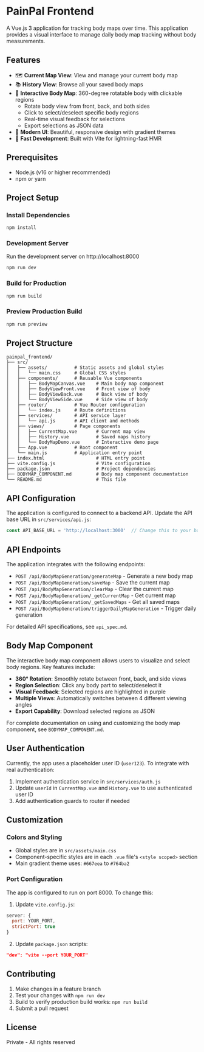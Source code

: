 # PainPal Frontend

A Vue.js 3 application for tracking body maps over time. This application provides a visual interface to manage daily body map tracking without body measurements.

## Features

- 🗺️ **Current Map View**: View and manage your current body map
- 📚 **History View**: Browse all your saved body maps
- 🎯 **Interactive Body Map**: 360-degree rotatable body with clickable regions
  - Rotate body view from front, back, and both sides
  - Click to select/deselect specific body regions
  - Real-time visual feedback for selections
  - Export selections as JSON data
- 🎨 **Modern UI**: Beautiful, responsive design with gradient themes
- 🚀 **Fast Development**: Built with Vite for lightning-fast HMR

## Prerequisites

- Node.js (v16 or higher recommended)
- npm or yarn

## Project Setup

### Install Dependencies

```bash
npm install
```

### Development Server

Run the development server on http://localhost:8000

```bash
npm run dev
```

### Build for Production

```bash
npm run build
```

### Preview Production Build

```bash
npm run preview
```

## Project Structure

```
painpal_frontend/
├── src/
│   ├── assets/          # Static assets and global styles
│   │   └── main.css     # Global CSS styles
│   ├── components/      # Reusable Vue components
│   │   ├── BodyMapCanvas.vue    # Main body map component
│   │   ├── BodyViewFront.vue    # Front view of body
│   │   ├── BodyViewBack.vue     # Back view of body
│   │   └── BodyViewSide.vue     # Side view of body
│   ├── router/          # Vue Router configuration
│   │   └── index.js     # Route definitions
│   ├── services/        # API service layer
│   │   └── api.js       # API client and methods
│   ├── views/           # Page components
│   │   ├── CurrentMap.vue       # Current map view
│   │   ├── History.vue          # Saved maps history
│   │   └── BodyMapDemo.vue      # Interactive demo page
│   ├── App.vue          # Root component
│   └── main.js          # Application entry point
├── index.html                   # HTML entry point
├── vite.config.js               # Vite configuration
├── package.json                 # Project dependencies
├── BODYMAP_COMPONENT.md         # Body map component documentation
└── README.md                    # This file
```

## API Configuration

The application is configured to connect to a backend API. Update the API base URL in `src/services/api.js`:

```javascript
const API_BASE_URL = 'http://localhost:3000'  // Change this to your backend URL
```

## API Endpoints

The application integrates with the following endpoints:

- `POST /api/BodyMapGeneration/generateMap` - Generate a new body map
- `POST /api/BodyMapGeneration/saveMap` - Save the current map
- `POST /api/BodyMapGeneration/clearMap` - Clear the current map
- `POST /api/BodyMapGeneration/_getCurrentMap` - Get current map
- `POST /api/BodyMapGeneration/_getSavedMaps` - Get all saved maps
- `POST /api/BodyMapGeneration/triggerDailyMapGeneration` - Trigger daily generation

For detailed API specifications, see `api_spec.md`.

## Body Map Component

The interactive body map component allows users to visualize and select body regions. Key features include:

- **360° Rotation**: Smoothly rotate between front, back, and side views
- **Region Selection**: Click any body part to select/deselect it
- **Visual Feedback**: Selected regions are highlighted in purple
- **Multiple Views**: Automatically switches between 4 different viewing angles
- **Export Capability**: Download selected regions as JSON

For complete documentation on using and customizing the body map component, see `BODYMAP_COMPONENT.md`.

## User Authentication

Currently, the app uses a placeholder user ID (`user123`). To integrate with real authentication:

1. Implement authentication service in `src/services/auth.js`
2. Update `userId` in `CurrentMap.vue` and `History.vue` to use authenticated user ID
3. Add authentication guards to router if needed

## Customization

### Colors and Styling

- Global styles are in `src/assets/main.css`
- Component-specific styles are in each `.vue` file's `<style scoped>` section
- Main gradient theme uses: `#667eea` to `#764ba2`

### Port Configuration

The app is configured to run on port 8000. To change this:

1. Update `vite.config.js`:
```javascript
server: {
  port: YOUR_PORT,
  strictPort: true
}
```

2. Update `package.json` scripts:
```json
"dev": "vite --port YOUR_PORT"
```

## Contributing

1. Make changes in a feature branch
2. Test your changes with `npm run dev`
3. Build to verify production build works: `npm run build`
4. Submit a pull request

## License

Private - All rights reserved

